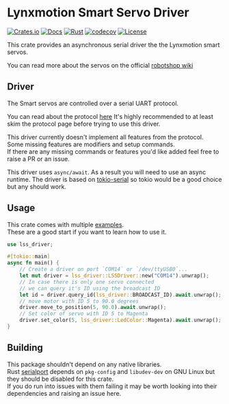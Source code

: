 # Lynxmotion Smart Servo Driver

[![Crates.io](https://img.shields.io/crates/v/lss_driver.svg)](https://crates.io/crates/lss_driver)
[![Docs](https://docs.rs/lss_driver/badge.svg)](https://docs.rs/lss_driver)
[![Rust](https://github.com/dmweis/lss_driver/workflows/Rust/badge.svg)](https://github.com/dmweis/lss_driver/actions)
[![codecov](https://codecov.io/gh/dmweis/lss_driver/branch/master/graph/badge.svg)](https://codecov.io/gh/dmweis/lss_driver)
[![License](https://img.shields.io/crates/l/lss_driver)](https://github.com/dmweis/lss_driver)

This crate provides an asynchronous serial driver the the Lynxmotion smart servos.  

You can read more about the servos on the official [robotshop wiki](https://www.robotshop.com/info/wiki/lynxmotion/view/lynxmotion-smart-servo/)  

## Driver

The Smart servos are controlled over a serial UART protocol.  

You can read about the protocol [here](https://www.robotshop.com/info/wiki/lynxmotion/view/lynxmotion-smart-servo/lss-communication-protocol/)
It's highly recommended to at least skim the protocol page before trying to use this driver.  

This driver currently doesn't implement all features from the protocol.  
Some missing features are modifiers and setup commands.  
If there are any missing commands or features you'd like added feel free to raise a PR or an issue.  

This driver uses `async/await`. As a result you will need to use an async runtime.
The driver is based on [tokio-serial](https://github.com/berkowski/tokio-serial) so tokio would be a good choice but any should work.

## Usage

This crate comes with multiple [examples](https://github.com/dmweis/lss_driver/tree/master/examples).  
These are a good start if you want to learn how to use it.  

```rust
use lss_driver;

#[tokio::main]
async fn main() {
    // Create a driver on port `COM14` or `/dev/ttyUSB0`...
    let mut driver = lss_driver::LSSDriver::new("COM14").unwrap();
    // In case there is only one servo connected
    // we can query it's ID using the broadcast ID
    let id = driver.query_id(lss_driver::BROADCAST_ID).await.unwrap();
    // move motor with ID 5 to 90.0 degrees
    driver.move_to_position(5, 90.0).await.unwrap();
    // Set color of servo with ID 5 to Magenta
    driver.set_color(5, lss_driver::LedColor::Magenta).await.unwrap();
}

```

## Building

This package shouldn't depend on any native libraries.  
Rust [serialport](https://gitlab.com/susurrus/serialport-rs) depends on `pkg-config` and `libudev-dev` on GNU Linux but they should be disabled for this crate.  
If you do run into issues with them failing it may be worth looking into their dependencies and raising an issue here.  
